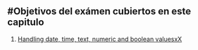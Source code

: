 #Objetivos del exámen cubiertos en este capitulo
---
1. [Handling date, time, text, numeric and boolean valuesxX](#sección-1)
